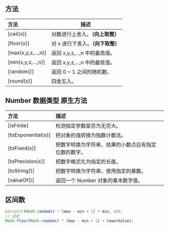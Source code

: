## 方法

| 方法               | 描述                              |
| :----------------- | --------------------------------- |
| [ceil(x)]          | 对数进行上舍入。**（向上取整）**  |
| [floor(x)]         | 对 x 进行下舍入。**（向下取整）** |
| [max(x,y,z,...,n)] | 返回 x,y,z,...,n 中的最高值。     |
| [min(x,y,z,...,n)] | 返回 x,y,z,...,n 中的最低值。     |
| [random()]         | 返回 0 ~ 1 之间的随机数。         |
| [round(x)]         | 四舍五入。                        |

## Number 数据类型 原生方法

| 方法               | 描述                                                 |
| :----------------- | :--------------------------------------------------- |
| [isFinite]         | 检测指定参数是否为无穷大。                           |
| [toExponential(x)] | 把对象的值转换为指数计数法。                         |
| [toFixed(x)]       | 把数字转换为字符串，结果的小数点后有指定位数的数字。 |
| [toPrecision(x)]   | 把数字格式化为指定的长度。                           |
| [toString()]       | 把数字转换为字符串，使用指定的基数。                 |
| [valueOf()]        | 返回一个 Number 对象的基本数字值。                   |

## 区间数

```javascript
parseInt(Math.random() * (max - min + 1) + min, 10);
// 或者
Math.floor(Math.random() * (max - min + 1) + lowerValue);
```
